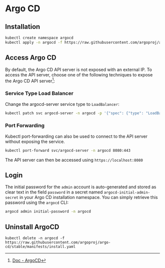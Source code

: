 # Argo CD

## Installation

```bash
kubectl create namespace argocd
kubectl apply -n argocd -f https://raw.githubusercontent.com/argoproj/argo-cd/stable/manifests/install.yaml
```

## Access Argo CD

By default, the Argo CD API server is not exposed with an external IP. To access the API server,
choose one of the following techniques to expose the Argo CD API server[^1]:

### Service Type Load Balancer
Change the argocd-server service type to `LoadBalancer`:

```bash
kubectl patch svc argocd-server -n argocd -p '{"spec": {"type": "LoadBalancer"}}'
```

### Port Forwarding
Kubectl port-forwarding can also be used to connect to the API server without exposing the service.

```bash
kubectl port-forward svc/argocd-server -n argocd 8080:443
```

The API server can then be accessed using `https://localhost:8080`

## Login

The initial password for the `admin` account is auto-generated and stored as
clear text in the field `password` in a secret named `argocd-initial-admin-secret`
in your Argo CD installation namespace. You can simply retrieve this password
using the `argocd` CLI:

```bash
argocd admin initial-password -n argocd
```

## Uninstall ArgoCD

```
kubectl delete -n argocd -f https://raw.githubusercontent.com/argoproj/argo-cd/stable/manifests/install.yaml
```


[^1]: [Doc - ArgoCD](https://argo-cd.readthedocs.io/en/stable/getting_started/)